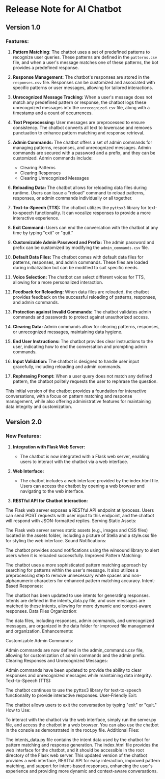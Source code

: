 # Release Note for AI Chatbot

## Version 1.0

### Features:

1. **Pattern Matching:** The chatbot uses a set of predefined patterns to recognize user queries. These patterns are defined in the `patterns.csv` file, and when a user's message matches one of these patterns, the bot provides a predefined response.

2. **Response Management:** The chatbot's responses are stored in the `responses.csv` file. Responses can be customized and associated with specific patterns or user messages, allowing for tailored interactions.

3. **Unrecognized Message Tracking:** When a user's message does not match any predefined pattern or response, the chatbot logs these unrecognized messages into the `unrecognized.csv` file, along with a timestamp and a count of occurrences.

4. **Text Preprocessing:** User messages are preprocessed to ensure consistency. The chatbot converts all text to lowercase and removes punctuation to enhance pattern matching and response retrieval.

5. **Admin Commands:** The chatbot offers a set of admin commands for managing patterns, responses, and unrecognized messages. Admin commands are secured with a password and a prefix, and they can be customized. Admin commands include:

    - Clearing Patterns
    - Clearing Responses
    - Clearing Unrecognized Messages

6. **Reloading Data:** The chatbot allows for reloading data files during runtime. Users can issue a "reload" command to reload patterns, responses, or admin commands individually or all together.

7. **Text-to-Speech (TTS):** The chatbot utilizes the `pyttsx3` library for text-to-speech functionality. It can vocalize responses to provide a more interactive experience.

8. **Exit Command:** Users can end the conversation with the chatbot at any time by typing "exit" or "quit."

9. **Customizable Admin Password and Prefix:** The admin password and prefix can be customized by modifying the `admin_commands.csv` file.

10. **Default Data Files:** The chatbot comes with default data files for patterns, responses, and admin commands. These files are loaded during initialization but can be modified to suit specific needs.

11. **Voice Selection:** The chatbot can select different voices for TTS, allowing for a more personalized interaction.

12. **Feedback for Reloading:** When data files are reloaded, the chatbot provides feedback on the successful reloading of patterns, responses, and admin commands.

13. **Protection against Invalid Commands:** The chatbot validates admin commands and passwords to protect against unauthorized access.

14. **Clearing Data:** Admin commands allow for clearing patterns, responses, or unrecognized messages, maintaining data hygiene.

15. **End User Instructions:** The chatbot provides clear instructions to the user, indicating how to end the conversation and prompting admin commands.

16. **Input Validation:** The chatbot is designed to handle user input gracefully, including reloading and admin commands.

17. **Rephrasing Prompt:** When a user query does not match any defined pattern, the chatbot politely requests the user to rephrase the question.

This initial version of the chatbot provides a foundation for interactive conversations, with a focus on pattern matching and response management, while also offering administrative features for maintaining data integrity and customization.






## Version 2.0

### New Features:

1. **Integration with Flask Web Server:**

    - The chatbot is now integrated with a Flask web server, enabling users to interact with the chatbot via a web interface.

2. **Web Interface:**

    - The chatbot includes a web interface provided by the index.html file. Users can access the chatbot by opening a web browser and navigating to the web interface.

3. **RESTful API for Chatbot Interaction:**

The Flask web server exposes a RESTful API endpoint at /process. Users can send POST requests with user input to this endpoint, and the chatbot will respond with JSON-formatted replies.
Serving Static Assets:

The Flask web server serves static assets (e.g., images and CSS files) located in the assets folder, including a picture of Stella and a style.css file for styling the web interface.
Sound Notifications:

The chatbot provides sound notifications using the winsound library to alert users when it is reloaded successfully.
Improved Pattern Matching:

The chatbot uses a more sophisticated pattern matching approach by searching for patterns within the user's message. It also utilizes a preprocessing step to remove unnecessary white spaces and non-alphanumeric characters for enhanced pattern matching accuracy.
Intent-Based Responses:

The chatbot has been updated to use intents for generating responses. Intents are defined in the intents_data.py file, and user messages are matched to these intents, allowing for more dynamic and context-aware responses.
Data Files Organization:

The data files, including responses, admin commands, and unrecognized messages, are organized in the data folder for improved file management and organization.
Enhancements:

Customizable Admin Commands:

Admin commands are now defined in the admin_commands.csv file, allowing for customization of admin commands and the admin prefix.
Clearing Responses and Unrecognized Messages:

Admin commands have been updated to provide the ability to clear responses and unrecognized messages while maintaining data integrity.
Text-to-Speech (TTS):

The chatbot continues to use the pyttsx3 library for text-to-speech functionality to provide interactive responses.
User-Friendly Exit:

The chatbot allows users to exit the conversation by typing "exit" or "quit."
How to Use:

To interact with the chatbot via the web interface, simply run the server.py file, and access the chatbot in a web browser.
You can also use the chatbot in the console as demonstrated in the root.py file.
Additional Files:

The intents_data.py file contains the intent data used by the chatbot for pattern matching and response generation.
The index.html file provides the web interface for the chatbot, and it should be accessible in the root directory of the Flask web server.
This updated version of the chatbot provides a web interface, RESTful API for easy interaction, improved pattern matching, and support for intent-based responses, enhancing the user's experience and providing more dynamic and context-aware conversations.
